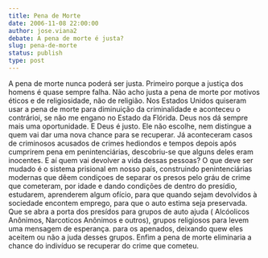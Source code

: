 ```yaml
---
title: Pena de Morte
date: 2006-11-08 22:00:00
author: jose.viana2
debate: A pena de morte é justa?
slug: pena-de-morte
status: publish 
type: post
---
```


A pena de morte nunca poderá ser justa. Primeiro porque a justiça dos homens é quase sempre falha. Não acho justa a pena de morte por motivos éticos e de religiosidade, não de religião. Nos Estados Unidos quiseram usar a pena de morte para diminuição da criminalidade e aconteceu o contrárioi, se não me engano no Estado da Flórida. Deus nos dá sempre mais uma oportunidade. E Deus é justo. Ele não escolhe, nem distingue a quem vai dar uma nova chance para se recuperar. Já aconteceram casos de criminosos acusados de crimes hediondos e tempos depois após cumprirem pena em penintenciárias, descobriu-se que alguns deles eram inocentes. E aí quem vai devolver a vida dessas pessoas? O que deve ser mudado é o sistema prisional em nosso país, construindo penintenciárias modernas que dêem condiçoes de separar os presos pelo gráu de crime que cometeram, por idade e dando condições de dentro do presídio, estudarem, aprenderem algum ofício, para que quando sejam devolvidos à sociedade encontem emprego, para que o auto estima seja preservada. Que se abra a porta dos presídos para grupos de auto ajuda ( Alcóolicos Anônimos, Narcoticos Anônimos e outros), grupos religiosos para levem uma mensagem de esperança. para os apenados, deixando quew eles aceitem ou não a juda desses grupos. Enfim a pena de morte eliminaria a  chance do indivíduo se recuperar do crime que cometeu.
